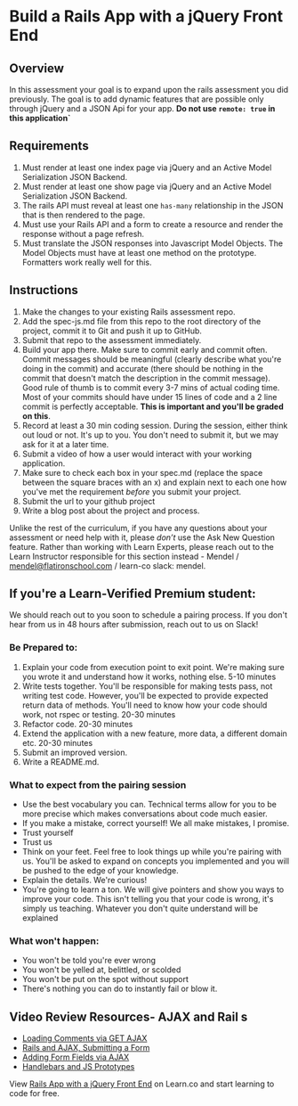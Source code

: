 # Build a Rails App with a jQuery Front End

## Overview

In this assessment your goal is to expand upon the rails assessment you did previously. The goal is to add dynamic features that are possible only through jQuery and a JSON Api for your app. **Do not use `remote: true` in this application`**

## Requirements

 1. Must render at least one index page via jQuery and an Active Model Serialization JSON Backend.
 2. Must render at least one show page via jQuery and an Active Model Serialization JSON Backend.
 3. The rails API must reveal at least one `has-many` relationship in the JSON that is then rendered to the page.
 4. Must use your Rails API and a form to create a resource and render the response without a page refresh.
 6. Must translate the JSON responses into Javascript Model Objects. The Model Objects must have at least one method on the prototype. Formatters work really well for this.

## Instructions

1. Make the changes to your existing Rails assessment repo.
2. Add the spec-js.md file from this repo to the root directory of the project, commit it to Git and push it up to GitHub.
3. Submit that repo to the assessment immediately.
4. Build your app there. Make sure to commit early and commit often. Commit messages should be meaningful (clearly describe what you're doing in the commit) and accurate (there should be nothing in the commit that doesn't match the description in the commit message). Good rule of thumb is to commit every 3-7 mins of actual coding time. Most of your commits should have under 15 lines of code and a 2 line commit is perfectly acceptable. **This is important and you'll be graded on this**.
6. Record at least a 30 min coding session. During the session, either think out loud or not. It's up to you. You don't need to submit it, but we may ask for it at a later time.
7. Submit a video of how a user would interact with your working application.
8. Make sure to check each box in your spec.md (replace the space between the square braces with an x) and explain next to each one how you've met the requirement *before* you submit your project.
9. Submit the url to your github project
10. Write a blog post about the project and process.

Unlike the rest of the curriculum, if you have any questions about your assessment or need help with it, please *don’t* use the Ask New Question feature. Rather than working with Learn Experts, please reach out to the Learn Instructor responsible for this section instead - Mendel / mendel@flatironschool.com / learn-co slack: mendel.

## If you're a Learn-Verified Premium student:

We should reach out to you soon to schedule a pairing process. If you don't hear from us in 48 hours after submission, reach out to us on Slack!

### Be Prepared to:

1. Explain your code from execution point to exit point. We're making sure you wrote it and understand how it works, nothing else. 5-10 minutes
2. Write tests together. You'll be responsible for making tests pass, not writing test code. However, you'll be expected to provide expected return data of methods. You'll need to know how your code should work, not rspec or testing. 20-30 minutes
3. Refactor code. 20-30 minutes
4. Extend the application with a new feature, more data, a different domain etc. 20-30 minutes
5. Submit an improved version.
6. Write a README.md.

### What to expect from the pairing session

- Use the best vocabulary you can. Technical terms allow for you to be more precise which makes conversations about code much easier.
- If you make a mistake, correct yourself! We all make mistakes, I promise.
- Trust yourself
- Trust us
- Think on your feet. Feel free to look things up while you're pairing with us. You'll be asked to expand on concepts you implemented and you will be pushed to the edge of your knowledge.
- Explain the details. We're curious!
- You're going to learn a ton. We will give pointers and show you ways to improve your code. This isn't telling you that your code is wrong, it's simply us teaching. Whatever you don't quite understand will be explained

### What won't happen:

- You won't be told you're ever wrong
- You won't be yelled at, belittled, or scolded
- You won't be put on the spot without support
- There's nothing you can do to instantly fail or blow it.

## Video Review Resources- AJAX and Rail s

* [Loading Comments via GET AJAX](https://www.youtube.com/watch?v=E8TJmwW5ayQ)
* [Rails and AJAX, Submitting a Form](https://www.youtube.com/watch?v=XxzayZma5Ew)
* [Adding Form Fields via AJAX](https://www.youtube.com/watch?v=BcGtDkydAug)
* [Handlebars and JS Prototypes](https://www.youtube.com/watch?v=PT_C2211_QE) 


<p class='util--hide'>View <a href='https://learn.co/lessons/rails-js-assessment'>Rails App with a jQuery Front End</a> on Learn.co and start learning to code for free.</p>

